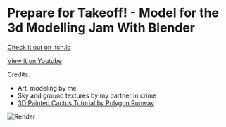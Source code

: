 # Prepare for Takeoff! - Model for the 3d Modelling Jam With Blender

[Check it out on itch.io](https://jennydevs.itch.io/prepare-for-takeoff)

[View it on Youtube](https://www.youtube.com/watch?v=cjbK8Gei-Dg)

Credits:

- Art, modeling by me
- Sky and ground textures by my partner in crime
- [3D Painted Cactus Tutorial by Polygon Runway](https://www.youtube.com/watch?v=BScbQjfTMfs)

![Render](https://github.com/user-attachments/assets/66504884-d832-4e7e-a539-8cd9ee700c6b)
